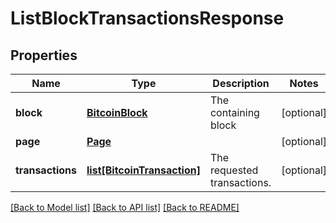 # ListBlockTransactionsResponse

## Properties
Name | Type | Description | Notes
------------ | ------------- | ------------- | -------------
**block** | [**BitcoinBlock**](BitcoinBlock.md) | The containing block | [optional] 
**page** | [**Page**](Page.md) |  | [optional] 
**transactions** | [**list[BitcoinTransaction]**](BitcoinTransaction.md) | The requested transactions. | [optional] 

[[Back to Model list]](../README.md#documentation-for-models) [[Back to API list]](../README.md#documentation-for-api-endpoints) [[Back to README]](../README.md)


